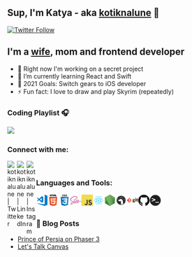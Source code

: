 ## Sup, I'm Katya - aka [kotiknalune]() 👋

[![Twitter Follow](https://img.shields.io/twitter/follow/kotiknalune?color=1DA1F2&logo=twitter&style=for-the-badge)](https://twitter.com/intent/follow?original_referer=https%3A%2F%2Fgithub.com%2Fkotiknalune&screen_name=kotiknalune)

## I'm a [wife](https://github.com/shalamowww), mom and frontend developer

- 🔭 Right now I'm working on a secret project
- 🌱 I’m currently learning React and Swift
- 🥅 2021 Goals: Switch gears to iOS developer
- ⚡ Fun fact: I love to draw and play Skyrim (repeatedly)

### Coding Playlist 🎧
[<img width="300px" src="https://is4-ssl.mzstatic.com/image/thumb/x1qkE4AvJwVWPKlbBp0C9A/1200x1200bf-60.jpg" />](https://music.apple.com/ru/playlist/coding/pl.u-oZyl3qYTGo4Lx74?l=en)

### Connect with me:
[<img align="left" alt="kotiknalune | Twitter" width="22px" src="https://cdn.jsdelivr.net/npm/simple-icons@v3/icons/twitter.svg" />][twitter]
[<img align="left" alt="kotiknalune | LinkedIn" width="22px" src="https://cdn.jsdelivr.net/npm/simple-icons@v3/icons/linkedin.svg" />][linkedin]
[<img align="left" alt="kotiknalune | Instagram" width="22px" src="https://cdn.jsdelivr.net/npm/simple-icons@v3/icons/instagram.svg" />][instagram]

<br />

### Languages and Tools:

<img align="left" alt="Visual Studio Code" width="26px" src="https://raw.githubusercontent.com/github/explore/80688e429a7d4ef2fca1e82350fe8e3517d3494d/topics/visual-studio-code/visual-studio-code.png" />
<img align="left" alt="HTML5" width="26px" src="https://raw.githubusercontent.com/github/explore/80688e429a7d4ef2fca1e82350fe8e3517d3494d/topics/html/html.png" />
<img align="left" alt="CSS3" width="26px" src="https://raw.githubusercontent.com/github/explore/80688e429a7d4ef2fca1e82350fe8e3517d3494d/topics/css/css.png" />
<img align="left" alt="Sass" width="26px" src="https://raw.githubusercontent.com/github/explore/80688e429a7d4ef2fca1e82350fe8e3517d3494d/topics/sass/sass.png" />
<img align="left" alt="JavaScript" width="26px" src="https://raw.githubusercontent.com/github/explore/80688e429a7d4ef2fca1e82350fe8e3517d3494d/topics/javascript/javascript.png" />
<img align="left" alt="React" width="26px" src="https://raw.githubusercontent.com/github/explore/80688e429a7d4ef2fca1e82350fe8e3517d3494d/topics/react/react.png" />
<img align="left" alt="Node.js" width="26px" src="https://raw.githubusercontent.com/github/explore/80688e429a7d4ef2fca1e82350fe8e3517d3494d/topics/nodejs/nodejs.png" />
<img align="left" alt="Deno" width="26px" src="https://raw.githubusercontent.com/github/explore/361e2821e2dea67711cde99c9c40ed357061cf27/topics/deno/deno.png" />
<img align="left" alt="Git" width="26px" src="https://raw.githubusercontent.com/github/explore/80688e429a7d4ef2fca1e82350fe8e3517d3494d/topics/git/git.png" />
<img align="left" alt="GitHub" width="26px" src="https://raw.githubusercontent.com/github/explore/78df643247d429f6cc873026c0622819ad797942/topics/github/github.png" />
<img align="left" alt="Terminal" width="26px" src="https://raw.githubusercontent.com/github/explore/80688e429a7d4ef2fca1e82350fe8e3517d3494d/topics/terminal/terminal.png" />

<br />
<br />

### 📕 Blog Posts
- [Prince of Persia on Phaser 3](https://medium.com/rs-school/prince-of-persia-on-phaser-3-e3c810943985)
- [Let's Talk Canvas](https://kotiknalune.github.io/lets-talk-canvas/)

[twitter]: https://twitter.com/kotiknalune
[instagram]: https://instagram.com/kotik.na.lune
[linkedin]: https://linkedin.com/in/katya-railian-3884491b7
